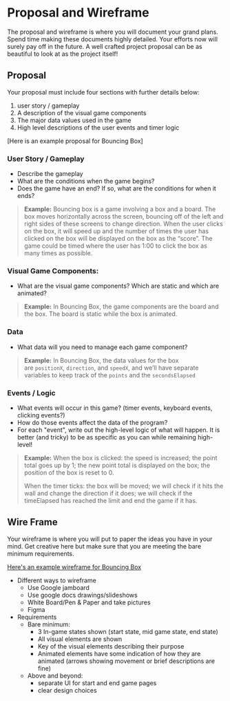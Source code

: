 # Proposal and Wireframe

The proposal and wireframe is where you will document your grand plans. Spend time making these documents highly detailed. Your efforts now will surely pay off in the future. A well crafted project proposal can be as beautiful to look at as the project itself!

## Proposal

Your proposal must include four sections with further details below: 
1. user story / gameplay
2. A description of the visual game components 
3. The major data values used in the game
4. High level descriptions of the user events and timer logic 

[Here is an example proposal for Bouncing Box]

### User Story / Gameplay

- Describe the gameplay
- What are the conditions when the game begins?
- Does the game have an end? If so, what are the conditions for when it ends?

> **Example:** Bouncing box is a game involving a box and a board. The box moves horizontally across the screen, bouncing off of the left and right sides of these screens to change direction. When the user clicks on the box, it will speed up and the number of times the user has clicked on the box will be displayed on the box as the “score”. The game could be timed where the user has 1:00 to click the box as many times as possible.

### Visual Game Components:

- What are the visual game components? Which are static and which are animated?

> **Example:** In Bouncing Box, the game components are the board and the box. The board is static while the box is animated.

### Data

- What data will you need to manage each game component?

> **Example:** In Bouncing Box, the data values for the box are `positionX`, `direction`, and `speedX`, and we’ll have separate variables to keep track of the `points` and the `secondsElapsed`

### Events / Logic

- What events will occur in this game? (timer events, keyboard events, clicking events?)
- How do those events affect the data of the program?
- For each "event", write out the high-level logic of what will happen. It is better (and tricky) to be as specific as you can while remaining high-level!

> **Example:** When the box is clicked: the speed is increased; the point total goes up by 1; the new point total is displayed on the box; the position of the box is reset to 0. 
> 
> When the timer ticks: the box will be moved; we will check if it hits the wall and change the direction if it does; we will check if the timeElapsed has reached the limit and end the game if it has.

## Wire Frame

Your wireframe is where you will put to paper the ideas you have in your mind. Get creative here but make sure that you are meeting the bare minimum requirements.

[Here's an example wireframe for Bouncing Box](https://docs.google.com/presentation/d/1JNmot-aMllQS1R9tQY3uWCscrYUaeGv-T85xcN6SdPc/edit?usp=sharing)

- Different ways to wireframe
    - Use Google jamboard
    - Use google docs drawings/slideshows
    - White Board/Pen & Paper and take pictures
    - Figma
- Requirements
    - Bare minimum:
        - 3 In-game states shown (start state, mid game state, end state)
        - All visual elements are shown
        - Key of the visual elements describing their purpose
        - Animated elements have some indication of how they are animated (arrows showing movement or brief descriptions are fine)
    - Above and beyond:
        - separate UI for start and end game pages
        - clear design choices
